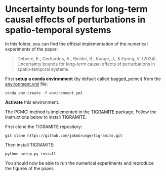 # Uncertainty bounds for long-term causal effects of perturbations in spatio-temporal systems

In this folder, you can find the official implementation of the numerical experiments of the paper:
> Debeire, K., Gerhardus, A., Bichler, R., Runge, J., & Eyring, V. (2024). Uncertainty bounds for long-term causal effects of perturbations in spatio-temporal systems.

First **setup a conda environment** (by default called bagged_pcmci) from the [environment.yml](./environment.yml) file:

```setup
conda env create -f environment.yml
```

**Activate** this environment.

The PCMCI method is implemented in the [TIGRAMITE](https://github.com/jakobrunge/tigramite/) package. Follow the instructions below to install TIGRAMITE.

First clone the TIGRAMITE repository:

```
git clone https://github.com/jakobrunge/tigramite.git
```

Then install TIGRAMITE:

```
python setup.py install
```

 You should now be able to run the numerical experiments and reproduce the figures of the paper.